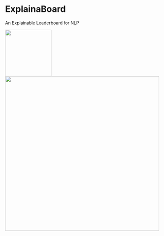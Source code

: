 # ExplainaBoard
An Explainable Leaderboard for NLP

<img src="./fig/bot.png" width="150" class="left"><img src="./fig/logo-full-v2" width="500" class="center">
